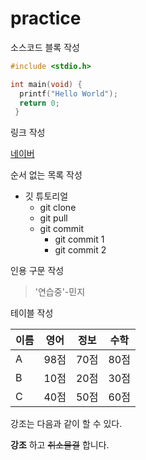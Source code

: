 # practice

소스코드 블록 작성

```c
#include <stdio.h>

int main(void) {
  printf("Hello World");
  return 0;
 }
```

링크 작성

[네이버](https://www.naver.com)

순서 없는 목록 작성
* 깃 튜토리얼
  * git clone
  * git pull
  * git commit
    * git commit 1
    * git commit 2

인용 구문 작성
> '연습중'-민지


테이블 작성

이름|영어|정보|수학
---|---|---|---|
A|98점|70점|80점|
B|10점|20점|30점|
C|40점|50점|60점|

강조는 다음과 같이 할 수 있다.

**강조** 하고 ~~취소물결~~ 합니다.
